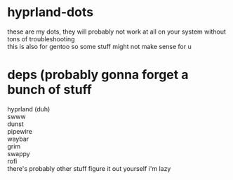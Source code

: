 # hyprland-dots
these are my dots, they will probably not work at all on your system without tons of troubleshooting\
this is also for gentoo so some stuff might not make sense for u


# deps (probably gonna forget a bunch of stuff
hyprland (duh)\
swww\
dunst\
pipewire\
waybar\
grim\
swappy\
rofi\
there's probably other stuff figure it out yourself i'm lazy
